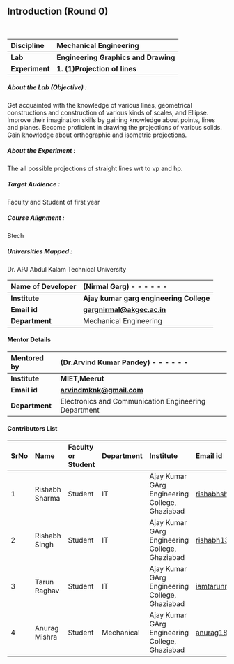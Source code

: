 ## Introduction (Round 0)

<br>

<b>Discipline | <b>Mechanical Engineering
:--|:--|
<b> Lab | <b> Engineering Graphics and Drawing
<b> Experiment|     <b> 1. (1)Projection of lines

<h5> About the Lab (Objective) : </h5>

Get acquainted with the knowledge of various lines, geometrical constructions and construction of various kinds of scales, and Ellipse. Improve their imagination skills by gaining knowledge about points, lines and planes. Become proficient in drawing the projections of various solids. Gain knowledge about orthographic and isometric projections.

<h5> About the Experiment : </h5>
The all possible projections of straight lines wrt to vp and hp.

<h5> Target Audience : </h5>

Faculty and Student of first year

<h5> Course Alignment : </h5>

Btech

<h5> Universities Mapped : </h5>

Dr. APJ Abdul Kalam Technical University

<b>Name of Developer | <b> (Nirmal Garg) - - - - - -
:--|:--|
<b> Institute | <b> Ajay kumar garg engineering College
<b> Email id|     <b> gargnirmal@akgec.ac.in
<b> Department | Mechanical Engineering

#### Mentor Details

<b>Mentored by | <b> (Dr.Arvind Kumar Pandey) - - - - - -
:--|:--|
<b> Institute | <b> 	MIET,Meerut
<b> Email id|     <b> arvindmknk@gmail.com
<b> Department |	Electronics and Communication Engineering Department

#### Contributors List

SrNo | Name | Faculty or Student | Department| Institute | Email id
:--|:--|:--|:--|:--|:--|
1 | Rishabh Sharma| Student | IT | Ajay Kumar GArg Engineering College, Ghaziabad | rishabhsharma2304@gmail.com
2 | Rishabh Singh | Student | IT | Ajay Kumar GArg Engineering College, Ghaziabad  |rishabh131199@gmail.com
3 | Tarun Raghav | Student | IT | Ajay Kumar GArg Engineering College, Ghaziabad  |iamtarunraghav@gmail.com
4 | Anurag Mishra| Student | Mechanical | Ajay Kumar GArg Engineering College, Ghaziabad  |anurag1840007d@akgec.ac.in


<br>

